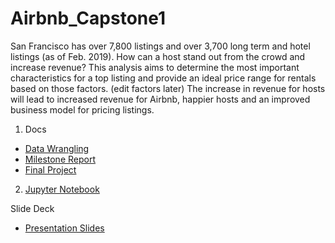 # Airbnb_Capstone1
San Francisco has over 7,800 listings and over 3,700 long term and hotel listings (as of Feb. 2019). How can a host stand out from the crowd and increase revenue? This analysis aims to determine the most important characteristics for a top listing and provide an ideal price range for rentals based on those factors. (edit factors later) The increase in revenue for hosts will lead to increased revenue for Airbnb, happier hosts and an improved business model for pricing listings.

1. Docs 
- [Data Wrangling](https://github.com/jasmineregner/Airbnb_Capstone/blob/master/docs/Data%20Wrangling.pdf)
- [Milestone Report](https://github.com/jasmineregner/Airbnb_Capstone/blob/master/docs/Milestone%20Report.pdf)
- [Final Project](https://github.com/jasmineregner/Airbnb_Capstone/blob/master/docs/Final%20Project.pdf)

2. [Jupyter Notebook](https://github.com/jasmineregner/Airbnb_Capstone/blob/master/Airbnb_Capstone.ipynb)

Slide Deck
- [Presentation Slides](https://github.com/jasmineregner/Airbnb_Capstone/blob/master/docs/AIrbnb_Presentation_Slides.pdf)
